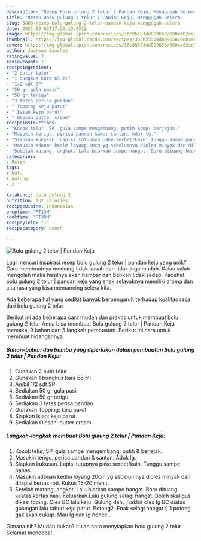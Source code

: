 ```yaml
---
description: "Resep Bolu gulung 2 telur | Pandan Keju, Menggugah Selera"
title: "Resep Bolu gulung 2 telur | Pandan Keju, Menggugah Selera"
slug: 3860-resep-bolu-gulung-2-telur-pandan-keju-menggugah-selera
date: 2021-02-02T17:22:19.851Z
image: https://img-global.cpcdn.com/recipes/36c855534d899650/680x482cq70/bolu-gulung-2-telur-pandan-keju-foto-resep-utama.jpg
thumbnail: https://img-global.cpcdn.com/recipes/36c855534d899650/680x482cq70/bolu-gulung-2-telur-pandan-keju-foto-resep-utama.jpg
cover: https://img-global.cpcdn.com/recipes/36c855534d899650/680x482cq70/bolu-gulung-2-telur-pandan-keju-foto-resep-utama.jpg
author: Jackson Sanchez
ratingvalue: 3
reviewcount: 11
recipeingredient:
- "2 butir telur"
- "1 bungkus kara 65 ml"
- "1/2 sdt SP"
- "50 gr gula pasir"
- "50 gr terigu"
- "3 tetes perisa pandan"
- " Topping keju parut"
- " Isian keju parut"
- " Olesan butter cream"
recipeinstructions:
- "Kocok telur, SP, gula sampe mengembang, putih &amp; berjejak."
- "Masukin terigu, perisa pandan &amp; santan. Aduk lg."
- "Siapkan kukusan. Lapisi tutupnya pake serbet/kain. Tunggu sampe panas."
- "Masukin adonan kedlm loyang 20cm yg sebelumnya dioles minyak dan dilapisi kertas roti. Kukus 15-20 menit."
- "Setelah matang, angkat. Lalu biarkan sampe hangat. Baru dituang keatas kertas nasi. Keluarkan.Lalu gulung selagi hangat. Boleh skaligus dikasi toping. Oles BC lalu keju. Gulung deh. Trakhir oles lg BC diatas gulungan lalu taburi keju parut. Potong2. Enak selagi hangat :) 1 potong gak akan cukup. Mau lg dan lg hehee.."
categories:
- Resep
tags:
- bolu
- gulung
- 2

katakunci: bolu gulung 2 
nutrition: 132 calories
recipecuisine: Indonesian
preptime: "PT13M"
cooktime: "PT30M"
recipeyield: "1"
recipecategory: Lunch

---
```



![Bolu gulung 2 telur | Pandan Keju](https://img-global.cpcdn.com/recipes/36c855534d899650/680x482cq70/bolu-gulung-2-telur-pandan-keju-foto-resep-utama.jpg)

Lagi mencari inspirasi resep bolu gulung 2 telur | pandan keju yang unik? Cara membuatnya memang tidak susah dan tidak juga mudah. Kalau salah mengolah maka hasilnya akan hambar dan bahkan tidak sedap. Padahal bolu gulung 2 telur | pandan keju yang enak selayaknya memiliki aroma dan cita rasa yang bisa memancing selera kita.



Ada beberapa hal yang sedikit banyak berpengaruh terhadap kualitas rasa dari bolu gulung 2 telur 

Berikut ini ada beberapa cara mudah dan praktis untuk membuat bolu gulung 2 telur  Anda bisa membuat Bolu gulung 2 telur | Pandan Keju memakai 9 bahan dan 5 langkah pembuatan. Berikut ini cara untuk membuat hidangannya.

<!--inarticleads1-->

##### Bahan-bahan dan bumbu yang diperlukan dalam pembuatan Bolu gulung 2 telur | Pandan Keju:

1. Gunakan 2 butir telur
1. Gunakan 1 bungkus kara 65 ml
1. Ambil 1/2 sdt SP
1. Sediakan 50 gr gula pasir
1. Sediakan 50 gr terigu
1. Sediakan 3 tetes perisa pandan
1. Gunakan  Topping: keju parut
1. Siapkan  Isian: keju parut
1. Sediakan  Olesan: butter cream




<!--inarticleads2-->

##### Langkah-langkah membuat Bolu gulung 2 telur | Pandan Keju:

1. Kocok telur, SP, gula sampe mengembang, putih &amp; berjejak.
1. Masukin terigu, perisa pandan &amp; santan. Aduk lg.
1. Siapkan kukusan. Lapisi tutupnya pake serbet/kain. Tunggu sampe panas.
1. Masukin adonan kedlm loyang 20cm yg sebelumnya dioles minyak dan dilapisi kertas roti. Kukus 15-20 menit.
1. Setelah matang, angkat. Lalu biarkan sampe hangat. Baru dituang keatas kertas nasi. Keluarkan.Lalu gulung selagi hangat. Boleh skaligus dikasi toping. Oles BC lalu keju. Gulung deh. Trakhir oles lg BC diatas gulungan lalu taburi keju parut. Potong2. Enak selagi hangat :) 1 potong gak akan cukup. Mau lg dan lg hehee..




Gimana nih? Mudah bukan? Itulah cara menyiapkan bolu gulung 2 telur  Selamat mencoba!
